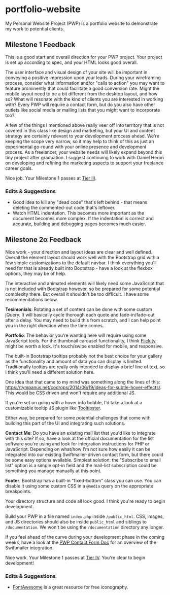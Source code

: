 # portfolio-website
My Personal Website Project (PWP) is a portfolio website to demonstrate my work to potential clients. 

## Milestone 1 Feedback
This is a good start and overall direction for your PWP project. Your project is set up according to spec, and your HTML looks good overall.

The user interface and visual design of your site will be important in conveying a positive impression upon your leads. During your wireframing process, consider what information and/or "calls to action" you may want to feature prominently that could facilitate a good conversion rate. Might the mobile layout need to be a bit different from the desktop layout, and how so? What will resonate with the kind of clients you are interested in working with? Every PWP will require a contact form, but do you also have other outlets like social media or mailing lists that you might want to incorporate too? 

A few of the things I mentioned above really veer off into territory that is not covered in this class like design and marketing, but your UI and content strategy are certainly relevant to your development process ahead. We're keeping the scope very narrow, so it may help to think of this as just an experimental go-round with your online presence and development process. As a freelancer, your website needs will likely expand beyond this tiny project after graduation. I suggest continuing to work with Daniel Heron on developing and refining the marketing aspects to support your freelance career goals.

Nice job. Your Milestone 1 passes at [Tier III](https://bootcamp-coders.cnm.edu/projects/personal/rubric/).

### Edits &amp; Suggestions
- Good idea to kill any "dead code" that's left behind - that means deleting the commented-out code that's leftover.
- Watch HTML indentation. This becomes more important as the document becomes more complex. If the indentation is correct and accurate, building and debugging pages becomes much easier. 

## Milestone 2&alpha; Feedback
Nice work - your direction and layout ideas are clear and well defined. Overall the element layout should work well with the Bootstrap grid with a few simple customizations to the default navbar. I think everything you'll need for that is already built into Bootstrap - have a look at the flexbox options, they may be of help.

The interactive and animated elements will likely need some JavaScript that is not included with Bootstrap however, so be prepared for some potential complexity there. But overall it shouldn't be too difficult. I have some recommendations below. 

**Tesimonials**: Rotating a set of content can be done with some custom jQuery. It will basically cycle thorough each quote and fade-in/fade-out after a delay. You may need to build this from scratch, and I can help point you in the right direction when the time comes.

**Portfolio**: The behavior you're wanting here will require using some JavaScript tools. For the thumbnail carousel functionality, I think [Flickity](https://flickity.metafizzy.co) might be worth a look. It's touch/swipe enabled for mobile, and responsive. 

The built-in Bootstrap tooltips probably not the best choice for your gallery as the functionality and amount of data you can display is limited. Traditionally tooltips are really only intended to display a brief line of text, so I think you'll need a different solution here.

One idea that that came to my mind was something along the lines of this: https://tympanus.net/codrops/2014/06/19/ideas-for-subtle-hover-effects/. This would be CSS driven and won't require any additional JS.

If you're set on going with a hover info bubble, I'd take a look at a customizable tooltip JS plugin like [Tooltipster](http://iamceege.github.io/tooltipster/).

Either way, be prepared for some potential challenges that come with building this part of the UI and integrating such solutions.

**Contact Me**: Do you have an existing mail list that you'd like to integrate with this site? If so, have a look at the official  documentation for the list software you're using and look for  integration instructions for PHP or JavaScript. Depending on what/how I'm not sure how easily it can be integrated into our existing Swiftmailer-driven contact form, but there could be some easy options available. Simplest solution: the "Subscribe to email list" option is a simple opt-in field and the mail-list subscription could be something you manage manually at this point.

**Footer**: Bootstrap has a built-in "fixed-bottom" class you can use. You can disable it using some custom CSS in a `@media` query on the appropriate breakpoints.

Your directory structure and code all look good. I think you're ready to begin development.

Build your PWP in a file named `index.php` inside `/public_html`. CSS, images, and JS directories should also be inside `public_html` and siblings to `/documentation`. We won't be using the `/documentation` directory any longer.

If you feel ahead of the curve during your development phase in the coming weeks, have a look at the [PWP Contact Form Doc](https://bootcamp-coders.cnm.edu/class-materials/jquery-validated-captcha-form/) for an overview of the Swiftmailer integration.

Nice work. Your Milestone 1 passes at [Tier IV](https://bootcamp-coders.cnm.edu/projects/personal/rubric/). You're clear to begin development!

### Edits &amp; Suggestions
- [FontAwesome](https://fontawesome.com/) is a great resource for free iconography.
